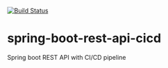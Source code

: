 
[![Build Status](https://travis-ci.org/rgederin/spring-boot-rest-api-cicd.svg?branch=master)](https://travis-ci.org/rgederin/spring-boot-rest-api-cicd)

# spring-boot-rest-api-cicd
Spring boot REST API with CI/CD pipeline
